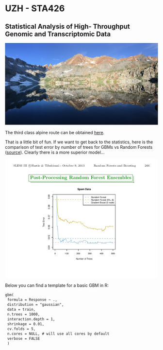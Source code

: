 # UZH - STA426
## Statistical Analysis of High- Throughput Genomic and Transcriptomic Data

![My favourite mountain this year](https://github.com/asewak/UZH-426/blob/master/Pictures/IMG_6400.JPG)

The third class alpine route can be obtained [here](https://www.summitpost.org/northeast-ridge/162778).

That is a little bit of fun. If we want to get back to the statistics, here is the comparison of test error by number of trees for GBMs vs Random Forests ([source](https://web.stanford.edu/~hastie/Papers/ESLII.pdf)). Clearly there is a more superior model...

![GBM vs RF](https://github.com/asewak/UZH-426/blob/master/Pictures/dr-trevor-hastie-data-science-of-gbm-october-10-2013-presented-with-h2o-40-638.jpg)

Below you can find a template for a basic GBM in R:

```{r}
gbm(
 formula = Response ~ .,
 distribution = "gaussian",
 data = train,
 n.trees = 1000,
 interaction.depth = 1,
 shrinkage = 0.01,
 cv.folds = 5,
 n.cores = NULL, # will use all cores by default
 verbose = FALSE
 )  
```

